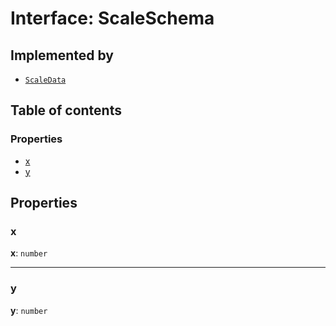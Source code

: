 # Interface: ScaleSchema

## Implemented by

* [`ScaleData`](/auto-docs/editor/classes/ScaleData.md)

## Table of contents

### Properties

* [x](/auto-docs/editor/interfaces/ScaleSchema.md#x)
* [y](/auto-docs/editor/interfaces/ScaleSchema.md#y)

## Properties

### x

**x**: `number`

***

### y

**y**: `number`
